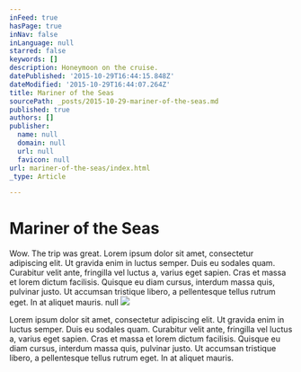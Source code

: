 ```yaml
---
inFeed: true
hasPage: true
inNav: false
inLanguage: null
starred: false
keywords: []
description: Honeymoon on the cruise.
datePublished: '2015-10-29T16:44:15.848Z'
dateModified: '2015-10-29T16:44:07.264Z'
title: Mariner of the Seas
sourcePath: _posts/2015-10-29-mariner-of-the-seas.md
published: true
authors: []
publisher:
  name: null
  domain: null
  url: null
  favicon: null
url: mariner-of-the-seas/index.html
_type: Article

---
```

# Mariner of the Seas

Wow. The trip was great. Lorem ipsum dolor sit amet, consectetur adipiscing elit. Ut gravida enim in luctus semper. Duis eu sodales quam. Curabitur velit ante, fringilla vel luctus a, varius eget sapien. Cras et massa et lorem dictum facilisis. Quisque eu diam cursus, interdum massa quis, pulvinar justo. Ut accumsan tristique libero, a pellentesque tellus rutrum eget. In at aliquet mauris.
null
![](https://the-grid-user-content.s3-us-west-2.amazonaws.com/076ff6d6-4d3c-412d-b152-4f1ec4f1e376.jpg)

Lorem ipsum dolor sit amet, consectetur adipiscing elit. Ut gravida enim in luctus semper. Duis eu sodales quam. Curabitur velit ante, fringilla vel luctus a, varius eget sapien. Cras et massa et lorem dictum facilisis. Quisque eu diam cursus, interdum massa quis, pulvinar justo. Ut accumsan tristique libero, a pellentesque tellus rutrum eget. In at aliquet mauris.